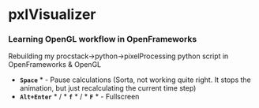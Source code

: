# pxlVisualizer
### Learning OpenGL workflow in OpenFrameworks

Rebuilding my procstack->python->pixelProcessing python script in OpenFrameworks & OpenGL

* **`Space`** * - Pause calculations (Sorta, not working quite right. It stops the animation, but just recalculating the current time step)
* **`Alt+Enter`** * / * **`f`** * / * **`F`** * - Fullscreen